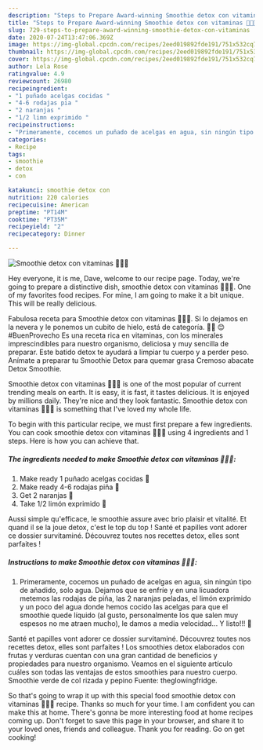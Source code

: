 ```yaml
---
description: "Steps to Prepare Award-winning Smoothie detox con vitaminas 🍊🍍🥬"
title: "Steps to Prepare Award-winning Smoothie detox con vitaminas 🍊🍍🥬"
slug: 729-steps-to-prepare-award-winning-smoothie-detox-con-vitaminas
date: 2020-07-24T13:47:06.369Z
image: https://img-global.cpcdn.com/recipes/2eed019892fde191/751x532cq70/smoothie-detox-con-vitaminas-🍊🍍🥬-foto-principal.jpg
thumbnail: https://img-global.cpcdn.com/recipes/2eed019892fde191/751x532cq70/smoothie-detox-con-vitaminas-🍊🍍🥬-foto-principal.jpg
cover: https://img-global.cpcdn.com/recipes/2eed019892fde191/751x532cq70/smoothie-detox-con-vitaminas-🍊🍍🥬-foto-principal.jpg
author: Lela Rose
ratingvalue: 4.9
reviewcount: 26980
recipeingredient:
- "1 puñado acelgas cocidas "
- "4-6 rodajas pia "
- "2 naranjas "
- "1/2 limn exprimido "
recipeinstructions:
- "Primeramente, cocemos un puñado de acelgas en agua, sin ningún tipo de añadido, solo agua. Dejamos que se enfríe y en una licuadora metemos las rodajas de piña, las 2 naranjas peladas, el limón exprimido y un poco del agua donde hemos cocido las acelgas para que el smoothie quede líquido (al gusto, personalmente los que salen muy espesos no me atraen mucho), le damos a media velocidad... Y listo!!! 🥤"
categories:
- Recipe
tags:
- smoothie
- detox
- con

katakunci: smoothie detox con 
nutrition: 220 calories
recipecuisine: American
preptime: "PT14M"
cooktime: "PT35M"
recipeyield: "2"
recipecategory: Dinner

---
```



![Smoothie detox con vitaminas 🍊🍍🥬](https://img-global.cpcdn.com/recipes/2eed019892fde191/751x532cq70/smoothie-detox-con-vitaminas-🍊🍍🥬-foto-principal.jpg)

Hey everyone, it is me, Dave, welcome to our recipe page. Today, we're going to prepare a distinctive dish, smoothie detox con vitaminas 🍊🍍🥬. One of my favorites food recipes. For mine, I am going to make it a bit unique. This will be really delicious.

Fabulosa receta para Smoothie detox con vitaminas 🍊🍍🥬. Si lo dejamos en la nevera y le ponemos un cubito de hielo, está de categoría. 💪🏼 😊 #BuenProvecho Es una receta rica en vitaminas, con los minerales imprescindibles para nuestro organismo, deliciosa y muy sencilla de preparar. Este batido detox te ayudará a limpiar tu cuerpo y a perder peso. Anímate a preparar tu Smoothie Detox para quemar grasa Cremoso abacate Detox Smoothie.

Smoothie detox con vitaminas 🍊🍍🥬 is one of the most popular of current trending meals on earth. It is easy, it is fast, it tastes delicious. It is enjoyed by millions daily. They're nice and they look fantastic. Smoothie detox con vitaminas 🍊🍍🥬 is something that I've loved my whole life.


To begin with this particular recipe, we must first prepare a few ingredients. You can cook smoothie detox con vitaminas 🍊🍍🥬 using 4 ingredients and 1 steps. Here is how you can achieve that.

<!--inarticleads1-->

##### The ingredients needed to make Smoothie detox con vitaminas 🍊🍍🥬:

1. Make ready 1 puñado acelgas cocidas 🥬
1. Make ready 4-6 rodajas piña 🍍
1. Get 2 naranjas 🍊
1. Take 1/2 limón exprimido 🍋


Aussi simple qu&#39;efficace, le smoothie assure avec brio plaisir et vitalité. Et quand il se la joue detox, c&#39;est le top du top ! Santé et papilles vont adorer ce dossier survitaminé. Découvrez toutes nos recettes detox, elles sont parfaites ! 

<!--inarticleads2-->

##### Instructions to make Smoothie detox con vitaminas 🍊🍍🥬:

1. Primeramente, cocemos un puñado de acelgas en agua, sin ningún tipo de añadido, solo agua. Dejamos que se enfríe y en una licuadora metemos las rodajas de piña, las 2 naranjas peladas, el limón exprimido y un poco del agua donde hemos cocido las acelgas para que el smoothie quede líquido (al gusto, personalmente los que salen muy espesos no me atraen mucho), le damos a media velocidad... Y listo!!! 🥤


Santé et papilles vont adorer ce dossier survitaminé. Découvrez toutes nos recettes detox, elles sont parfaites ! Los smoothies detox elaborados con frutas y verduras cuentan con una gran cantidad de beneficios y propiedades para nuestro organismo. Veamos en el siguiente artículo cuáles son todas las ventajas de estos smoothies para nuestro cuerpo. Smoothie verde de col rizada y pepino Fuente: theglowingfridge. 

So that's going to wrap it up with this special food smoothie detox con vitaminas 🍊🍍🥬 recipe. Thanks so much for your time. I am confident you can make this at home. There's gonna be more interesting food at home recipes coming up. Don't forget to save this page in your browser, and share it to your loved ones, friends and colleague. Thank you for reading. Go on get cooking!
